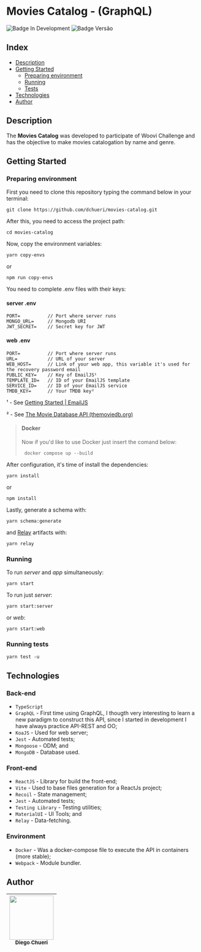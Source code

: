 #
# Movies Catalog - (GraphQL)
![Badge In Development](http://img.shields.io/static/v1?label=STATUS&message=IN%20DEVELOPMENT&color=blue&style=for-the-badge)  ![Badge Versão](https://img.shields.io/badge/VERSION-1.0.0-blue?style=for-the-badge) 

## Index

* [Description](#description)
* [Getting Started](#getting-started)
	* [Preparing environment](#preparing-environment)
	* [Running](#running)
	* [Tests](#running-tests)
* [Technologies](#technologies)
* [Author](#author)

## Description

The **Movies Catalog** was developed to participate of Woovi Challenge and has the objective to make movies catalogation by name and genre.

## Getting Started

### Preparing environment
First you need to clone this repository typing the command below in your terminal:

    git clone https://github.com/dchueri/movies-catalog.git

After this, you need to access the project path: 

    cd movies-catalog

Now, copy the environment variables:

    yarn copy-envs
or

    npm run copy-envs

You need to complete .env files with their keys:

 #### server .env
 

    PORT=          // Port where server runs
    MONGO_URL=     // Mongodb URI
    JWT_SECRET=    // Secret key for JWT


#### web .env

    PORT=          // Port where server runs
    URL=           // URL of your server
    WEB_HOST=      // Link of your web app, this variable it's used for the recovery password email
    PUBLIC_KEY=    // Key of EmailJS¹
    TEMPLATE_ID=   // ID of your EmailJS template
    SERVICE_ID=    // ID of your EmailJS service
    TMDB_KEY=      // Your TMDB key²

¹ - See [Getting Started | EmailJS](https://www.emailjs.com/docs/)

² - See [The Movie Database API (themoviedb.org)](https://developers.themoviedb.org/3/getting-started/introduction) 

> #### Docker 
> Now if you'd like to use Docker just insert the comand below:
>  
>      docker compose up --build

After configuration, it's time of install the dependencies:

    yarn install
or

    npm install

Lastly, generate a schema with:

    yarn schema:generate
and [Relay](https://relay.dev/docs/guides/compiler/#compiler) artifacts with:

    yarn relay

 ### Running
 To run *server* and *app* simultaneously: 
 

    yarn start

To run just *server*:

    yarn start:server
 or *web*:
 
    yarn start:web
 
 ### Running tests

    yarn test -u

## Technologies

### Back-end
* `TypeScript`
* `GraphQL` - First time using GraphQL, I thougth very interesting to learn a new paradigm to construct this API, since I started in development I have always practice API-REST and OO;
* `KoaJS` - Used for web server;
* `Jest` - Automated tests;
* `Mongoose` - ODM; and
* `MongoDB` - Database used.

### Front-end
* `ReactJS` - Library for build the front-end;
* `Vite` - Used to base files generation for a ReactJs project;
* `Recoil` - State management;
* `Jest` - Automated tests;
* `Testing Library` - Testing utilities;
* `MaterialUI` - UI Tools; and
* `Relay` - Data-fetching.

### Environment
* `Docker` - Was a docker-compose file to execute the API in containers (more stable);
* `Webpack` - Module bundler.

## Author

| [<img src="https://avatars.githubusercontent.com/u/84249430?s=400&u=b789830e57ccc23a4d4d758542785461dd656b5f&v=4" width=115><br><sub>Diego  Chueri</sub>](https://github.com/dchueri) | 
| :---: |
